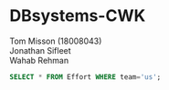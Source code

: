 # DBsystems-CWK
Tom Misson (18008043)  
Jonathan Sifleet  
Wahab Rehman 

``` SQL
SELECT * FROM Effort WHERE team='us';
```
